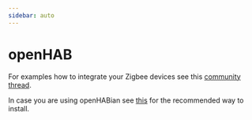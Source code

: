 ```yaml
---
sidebar: auto
---
```


# openHAB

For examples how to integrate your Zigbee devices see this [community thread](https://community.openhab.org/t/zigbee2mqtt-revisited-no-more-ugly-transformations/86362).

In case you are using openHABian see [this](../../installation/04_openhabian.md) for the recommended way to install. 
